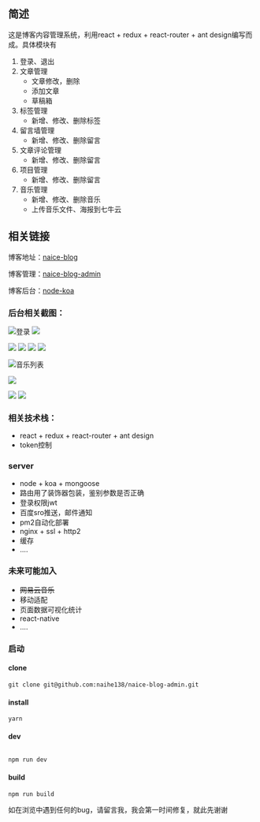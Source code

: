 ## 简述
这是博客内容管理系统，利用react + redux + react-router + ant design编写而成。具体模块有

1. 登录、退出
2. 文章管理
   - 文章修改，删除
   - 添加文章
   - 草稿箱
3. 标签管理
   - 新增、修改、删除标签
4. 留言墙管理
   - 新增、修改、删除留言
5. 文章评论管理
   - 新增、修改、删除留言
6. 项目管理
   - 新增、修改、删除留言
7. 音乐管理
   - 新增、修改、删除音乐
   - 上传音乐文件、海报到七牛云

## 相关链接

博客地址：[naice-blog](https://github.com/naihe138/naice-blog)

博客管理：[naice-blog-admin](https://github.com/naihe138/naice-blog-admin)

博客后台：[node-koa](https://github.com/naihe138/naice-blog-koa)


### 后台相关截图：


![登录](https://user-gold-cdn.xitu.io/2018/4/1/1627fa3f064f0ee8?w=1440&h=877&f=png&s=329202)
![](https://user-gold-cdn.xitu.io/2018/4/1/1627fa43c165b475?w=1440&h=877&f=png&s=208579)

![](https://user-gold-cdn.xitu.io/2018/4/1/1627fa5294b9a912?w=1440&h=877&f=png&s=120206)
![](https://user-gold-cdn.xitu.io/2018/4/1/1627fa4ae6d40b0e?w=1440&h=877&f=png&s=156066)
![](https://user-gold-cdn.xitu.io/2018/4/1/1627fa4d5d8e492e?w=1440&h=877&f=png&s=119976)
![](https://user-gold-cdn.xitu.io/2018/4/1/1627fa4fa0e57b2a?w=1440&h=877&f=png&s=113900)

![音乐列表](http://img.store.naice.me/tosgctnr.png)

![](https://user-gold-cdn.xitu.io/2018/4/1/1627fa591ac6e1d8?w=1440&h=877&f=png&s=108352)

![](https://user-gold-cdn.xitu.io/2018/4/1/1627fa6d0b7668d4?w=1440&h=877&f=png&s=231570)
![](https://user-gold-cdn.xitu.io/2018/4/1/1627fa676b537062?w=1440&h=877&f=png&s=118632)

### 相关技术栈：

+ react + redux + react-router + ant design
+ token控制

### server

+ node + koa + mongoose
+ 路由用了装饰器包装，鉴别参数是否正确
+ 登录权限jwt
+ 百度sro推送，邮件通知
+ pm2自动化部署
+ nginx + ssl + http2
+ 缓存
+ ....


### 未来可能加入

+ ~~网易云音乐~~
+ 移动适配
+ 页面数据可视化统计
+ react-native
+ ....


### 启动


#### clone
````
git clone git@github.com:naihe138/naice-blog-admin.git

````

#### install
````
yarn

````

#### dev

````

npm run dev

````

#### build

````
npm run build
````


如在浏览中遇到任何的bug，请留言我，我会第一时间修复，就此先谢谢
